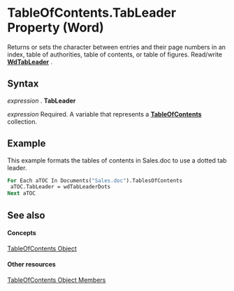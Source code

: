 
# TableOfContents.TabLeader Property (Word)

Returns or sets the character between entries and their page numbers in an index, table of authorities, table of contents, or table of figures. Read/write  **[WdTabLeader](055e8d2d-86ec-cca6-6d73-6c65559974b8.md)** .


## Syntax

 _expression_ . **TabLeader**

 _expression_ Required. A variable that represents a **[TableOfContents](629a03c1-ae97-649d-7ec4-25210b4b9ecd.md)** collection.


## Example

This example formats the tables of contents in Sales.doc to use a dotted tab leader.


```vb
For Each aTOC In Documents("Sales.doc").TablesOfContents 
 aTOC.TabLeader = wdTabLeaderDots 
Next aTOC
```


## See also


#### Concepts


[TableOfContents Object](629a03c1-ae97-649d-7ec4-25210b4b9ecd.md)
#### Other resources


[TableOfContents Object Members](bfd1b65b-98c3-a60b-6668-34dd05f6ee85.md)
